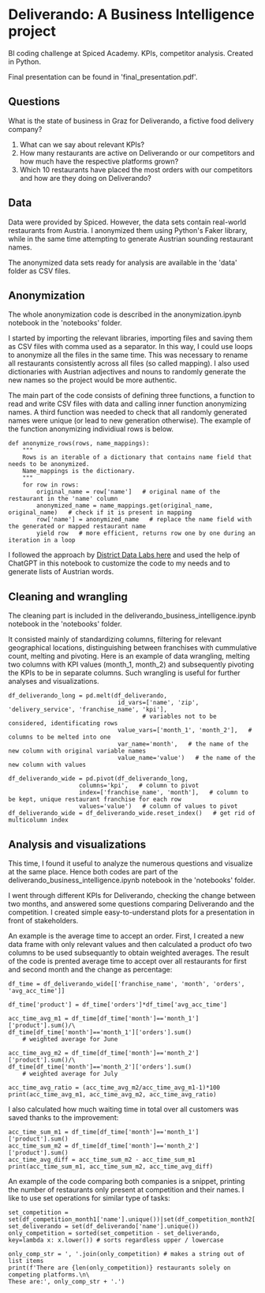 # Deliverando: A Business Intelligence project

BI coding challenge at Spiced Academy. KPIs, competitor analysis. Created in Python.

Final presentation can be found in 'final_presentation.pdf'.


## Questions

What is the state of business in Graz for Deliverando, a fictive food delivery company?

1. What can we say about relevant KPIs?
2. How many restaurants are active on Deliverando or our competitors and how much have the respective platforms grown?
3. Which 10 restaurants have placed the most orders with our competitors and how are they doing on Deliverando?

## Data

Data were provided by Spiced. However, the data sets contain real-world restaurants from Austria. I anonymized them using Python's Faker library, while in the same time attempting to generate Austrian sounding restaurant names.

The anonymized data sets ready for analysis are available in the 'data' folder as CSV files.

## Anonymization

The whole anonymization code is described in the anonymization.ipynb notebook in the 'notebooks' folder.

I started by importing the relevant libraries, importing files and saving them as CSV files with comma used as a separator. In this way, I could use loops to anonymize all the files in the same time. This was necessary to rename all restaurants consistently across all files (so called mapping). I also used dictionaries with Austrian adjectives and nouns to randomly generate the new names so the project would be more authentic.

The main part of the code consists of defining three functions, a function to read and write CSV files with data and calling inner function anonymizing names. A third function was needed to check that all randomly generated names were unique (or lead to new generation otherwise). The example of the function anonymizing individiual rows is below.

```
def anonymize_rows(rows, name_mappings):
    """
    Rows is an iterable of a dictionary that contains name field that needs to be anonymized.
    Name_mappings is the dictionary.
    """
    for row in rows:
        original_name = row['name']   # original name of the restaurant in the 'name' column
        anonymized_name = name_mappings.get(original_name, original_name)   # check if it is present in mapping
        row['name'] = anonymized_name   # replace the name field with the generated or mapped restaurant name
        yield row   # more efficient, returns row one by one during an iteration in a loop
```

I followed the approach by [District Data Labs here](https://medium.com/district-data-labs/a-practical-guide-to-anonymizing-datasets-with-python-faker-ecf15114c9be) and used the help of ChatGPT in this notebook to customize the code to my needs and to generate lists of Austrian words.

## Cleaning and wrangling

The cleaning part is included in the deliverando_business_intelligence.ipynb notebook in the 'notebooks' folder.

It consisted mainly of standardizing columns, filtering for relevant geographical locations, distinguishing between franchises with cummulative count, melting and pivoting. Here is an example of data wrangling, melting two columns with KPI values (month_1, month_2) and subsequently pivoting the KPIs to be in separate columns. Such wrangling is useful for further analyses and visualizations.

```
df_deliverando_long = pd.melt(df_deliverando, 
                               id_vars=['name', 'zip', 'delivery_service', 'franchise_name', 'kpi'],
                                      # variables not to be considered, identificating rows
                               value_vars=['month_1', 'month_2'],   # columns to be melted into one
                               var_name='month',   # the name of the new column with original variable names
                               value_name='value')   # the name of the new column with values

df_deliverando_wide = pd.pivot(df_deliverando_long,
                    columns='kpi',   # column to pivot
                    index=['franchise_name', 'month'],   # column to be kept, unique restaurant franchise for each row
                    values='value')   # column of values to pivot
df_deliverando_wide = df_deliverando_wide.reset_index()   # get rid of multicolumn index
```

## Analysis and visualizations

This time, I found it useful to analyze the numerous questions and visualize at the same place. Hence both codes are part of the deliverando_business_intelligence.ipynb notebook in the 'notebooks' folder.

I went through different KPIs for Deliverando, checking the change between two months, and answered some questions comparing Deliverando and the competition. I created simple easy-to-understand plots for a presentation in front of stakeholders.

An example is the average time to accept an order. First, I created a new data frame with only relevant values and then calculated a product ofo two columns to be used subsequantly to obtain weighted averages. The result of the code is prented average time to accept over all restaurants for first and second month and the change as percentage:

```
df_time = df_deliverando_wide[['franchise_name', 'month', 'orders', 'avg_acc_time']]

df_time['product'] = df_time['orders']*df_time['avg_acc_time']

acc_time_avg_m1 = df_time[df_time['month']=='month_1']['product'].sum()/\
df_time[df_time['month']=='month_1']['orders'].sum()
    # weighted average for June

acc_time_avg_m2 = df_time[df_time['month']=='month_2']['product'].sum()/\
df_time[df_time['month']=='month_2']['orders'].sum()
    # weighted average for July

acc_time_avg_ratio = (acc_time_avg_m2/acc_time_avg_m1-1)*100
print(acc_time_avg_m1, acc_time_avg_m2, acc_time_avg_ratio)
```

I also calculated how much waiting time in total over all customers was saved thanks to the improvement:

```
acc_time_sum_m1 = df_time[df_time['month']=='month_1']['product'].sum()
acc_time_sum_m2 = df_time[df_time['month']=='month_2']['product'].sum()
acc_time_avg_diff = acc_time_sum_m2 - acc_time_sum_m1
print(acc_time_sum_m1, acc_time_sum_m2, acc_time_avg_diff)
```

An example of the code comparing both companies is a snippet, printing the number of restaurants only present at competition and their names. I like to use set operations for similar type of tasks:

```
set_competition = set(df_competition_month1['name'].unique())|set(df_competition_month2['name'].unique())
set_deliverando = set(df_deliverando['name'].unique())
only_competition = sorted(set_competition - set_deliverando, key=lambda x: x.lower()) # sorts regardless upper / lowercase

only_comp_str = ', '.join(only_competition) # makes a string out of list items
print(f'There are {len(only_competition)} restaurants solely on competing platforms.\n\
These are:', only_comp_str + '.')
```
